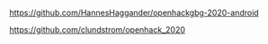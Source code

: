 https://github.com/HannesHaggander/openhackgbg-2020-android

https://github.com/clundstrom/openhack_2020
